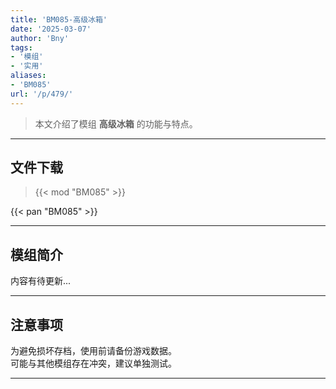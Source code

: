 ```yaml
---
title: 'BM085-高级冰箱'
date: '2025-03-07'
author: 'Bny'
tags:
- '模组'
- '实用'
aliases:
- 'BM085'
url: '/p/479/'
---
```


> 本文介绍了模组 **高级冰箱** 的功能与特点。

---

## 文件下载  

> {{< mod "BM085" >}}  

{{< pan "BM085" >}}  

---

## 模组简介

>  
内容有待更新...  

---

## 注意事项

>  
为避免损坏存档，使用前请备份游戏数据。  
可能与其他模组存在冲突，建议单独测试。  

---

